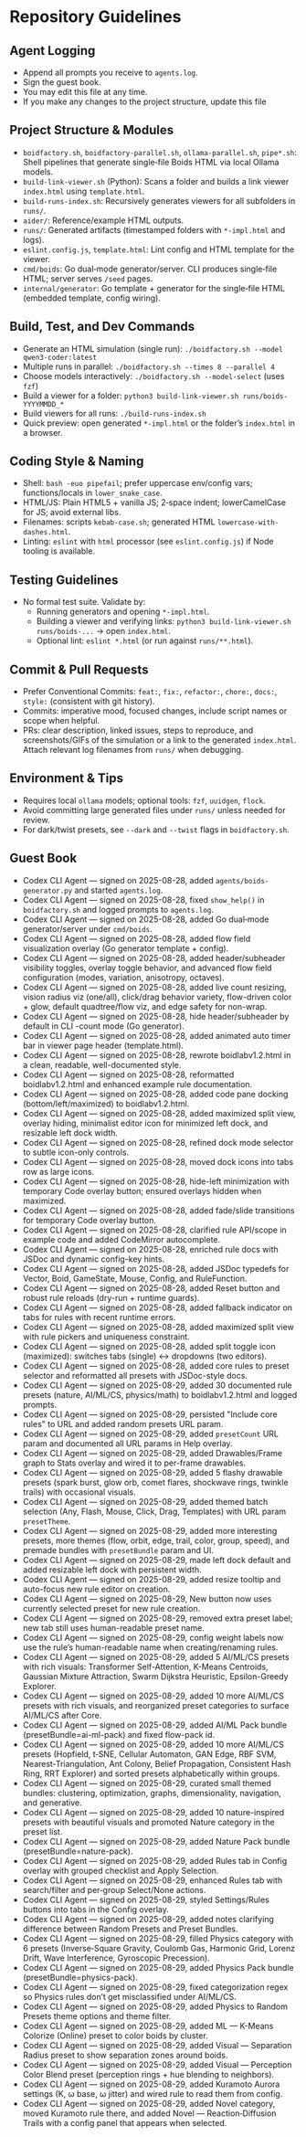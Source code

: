 # Repository Guidelines
## Agent Logging
- Append all prompts you receive to `agents.log`.
- Sign the guest book.
- You may edit this file at any time.
- If you make any changes to the project structure, update this file

## Project Structure & Modules
- `boidfactory.sh`, `boidfactory-parallel.sh`, `ollama-parallel.sh`, `pipe*.sh`: Shell pipelines that generate single‑file Boids HTML via local Ollama models.
- `build-link-viewer.sh` (Python): Scans a folder and builds a link viewer `index.html` using `template.html`.
- `build-runs-index.sh`: Recursively generates viewers for all subfolders in `runs/`.
- `aider/`: Reference/example HTML outputs.
- `runs/`: Generated artifacts (timestamped folders with `*-impl.html` and logs).
- `eslint.config.js`, `template.html`: Lint config and HTML template for the viewer.
 - `cmd/boids`: Go dual‑mode generator/server. CLI produces single‑file HTML; server serves `/seed` pages.
 - `internal/generator`: Go template + generator for the single‑file HTML (embedded template, config wiring).

## Build, Test, and Dev Commands
- Generate an HTML simulation (single run): `./boidfactory.sh --model qwen3-coder:latest`
- Multiple runs in parallel: `./boidfactory.sh --times 8 --parallel 4`
- Choose models interactively: `./boidfactory.sh --model-select` (uses `fzf`)
- Build a viewer for a folder: `python3 build-link-viewer.sh runs/boids-YYYYMMDD_*`
- Build viewers for all runs: `./build-runs-index.sh`
- Quick preview: open generated `*-impl.html` or the folder’s `index.html` in a browser.

## Coding Style & Naming
- Shell: `bash -euo pipefail`; prefer uppercase env/config vars; functions/locals in `lower_snake_case`.
- HTML/JS: Plain HTML5 + vanilla JS; 2‑space indent; lowerCamelCase for JS; avoid external libs.
- Filenames: scripts `kebab-case.sh`; generated HTML `lowercase-with-dashes.html`.
- Linting: `eslint` with `html` processor (see `eslint.config.js`) if Node tooling is available.

## Testing Guidelines
- No formal test suite. Validate by:
  - Running generators and opening `*-impl.html`.
  - Building a viewer and verifying links: `python3 build-link-viewer.sh runs/boids-...` → open `index.html`.
  - Optional lint: `eslint *.html` (or run against `runs/**.html`).

## Commit & Pull Requests
- Prefer Conventional Commits: `feat:`, `fix:`, `refactor:`, `chore:`, `docs:`, `style:` (consistent with git history).
- Commits: imperative mood, focused changes, include script names or scope when helpful.
- PRs: clear description, linked issues, steps to reproduce, and screenshots/GIFs of the simulation or a link to the generated `index.html`. Attach relevant log filenames from `runs/` when debugging.

## Environment & Tips
- Requires local `ollama` models; optional tools: `fzf`, `uuidgen`, `flock`.
- Avoid committing large generated files under `runs/` unless needed for review.
- For dark/twist presets, see `--dark` and `--twist` flags in `boidfactory.sh`.

## Guest Book
- Codex CLI Agent — signed on 2025-08-28, added `agents/boids-generator.py` and started `agents.log`.
- Codex CLI Agent — signed on 2025-08-28, fixed `show_help()` in `boidfactory.sh` and logged prompts to `agents.log`.
- Codex CLI Agent — signed on 2025-08-28, added Go dual‑mode generator/server under `cmd/boids`.
- Codex CLI Agent — signed on 2025-08-28, added flow field visualization overlay (Go generator template + config).
- Codex CLI Agent — signed on 2025-08-28, added header/subheader visibility toggles, overlay toggle behavior, and advanced flow field configuration (modes, variation, anisotropy, octaves).
 - Codex CLI Agent — signed on 2025-08-28, added live count resizing, vision radius viz (one/all), click/drag behavior variety, flow-driven color + glow, default quadtree/flow viz, and edge safety for non-wrap.
 - Codex CLI Agent — signed on 2025-08-28, hide header/subheader by default in CLI -count mode (Go generator).
 - Codex CLI Agent — signed on 2025-08-28, added animated auto timer bar in viewer page header (template.html).
 - Codex CLI Agent — signed on 2025-08-28, rewrote boidlabv1.2.html in a clean, readable, well-documented style.
 - Codex CLI Agent — signed on 2025-08-28, reformatted boidlabv1.2.html and enhanced example rule documentation.
 - Codex CLI Agent — signed on 2025-08-28, added code pane docking (bottom/left/maximized) to boidlabv1.2.html.
 - Codex CLI Agent — signed on 2025-08-28, added maximized split view, overlay hiding, minimalist editor icon for minimized left dock, and resizable left dock width.
 - Codex CLI Agent — signed on 2025-08-28, refined dock mode selector to subtle icon-only controls.
 - Codex CLI Agent — signed on 2025-08-28, moved dock icons into tabs row as large icons.
 - Codex CLI Agent — signed on 2025-08-28, hide-left minimization with temporary Code overlay button; ensured overlays hidden when maximized.
 - Codex CLI Agent — signed on 2025-08-28, added fade/slide transitions for temporary Code overlay button.
 - Codex CLI Agent — signed on 2025-08-28, clarified rule API/scope in example code and added CodeMirror autocomplete.
 - Codex CLI Agent — signed on 2025-08-28, enriched rule docs with JSDoc and dynamic config-key hints.
 - Codex CLI Agent — signed on 2025-08-28, added JSDoc typedefs for Vector, Boid, GameState, Mouse, Config, and RuleFunction.
 - Codex CLI Agent — signed on 2025-08-28, added Reset button and robust rule reloads (dry-run + runtime guards).
 - Codex CLI Agent — signed on 2025-08-28, added fallback indicator on tabs for rules with recent runtime errors.
 - Codex CLI Agent — signed on 2025-08-28, added maximized split view with rule pickers and uniqueness constraint.
 - Codex CLI Agent — signed on 2025-08-28, added split toggle icon (maximized): switches tabs (single) ↔ dropdowns (two editors).
 - Codex CLI Agent — signed on 2025-08-28, added core rules to preset selector and reformatted all presets with JSDoc-style docs.
 - Codex CLI Agent — signed on 2025-08-29, added 30 documented rule presets (nature, AI/ML/CS, physics/math) to boidlabv1.2.html and logged prompts.
 - Codex CLI Agent — signed on 2025-08-29, persisted "Include core rules" to URL and added random presets URL param.
 - Codex CLI Agent — signed on 2025-08-29, added `presetCount` URL param and documented all URL params in Help overlay.
 - Codex CLI Agent — signed on 2025-08-29, added Drawables/Frame graph to Stats overlay and wired it to per-frame drawables.
 - Codex CLI Agent — signed on 2025-08-29, added 5 flashy drawable presets (spark burst, glow orb, comet flares, shockwave rings, twinkle trails) with occasional visuals.
 - Codex CLI Agent — signed on 2025-08-29, added themed batch selection (Any, Flash, Mouse, Click, Drag, Templates) with URL param `presetTheme`.
 - Codex CLI Agent — signed on 2025-08-29, added more interesting presets, more themes (flow, orbit, edge, trail, color, group, speed), and premade bundles with `presetBundle` param and UI.
 - Codex CLI Agent — signed on 2025-08-29, made left dock default and added resizable left dock with persistent width.
 - Codex CLI Agent — signed on 2025-08-29, added resize tooltip and auto-focus new rule editor on creation.
 - Codex CLI Agent — signed on 2025-08-29, New button now uses currently selected preset for new rule creation.
 - Codex CLI Agent — signed on 2025-08-29, removed extra preset label; new tab still uses human-readable preset name.
 - Codex CLI Agent — signed on 2025-08-29, config weight labels now use the rule’s human-readable name when creating/renaming rules.
 - Codex CLI Agent — signed on 2025-08-29, added 5 AI/ML/CS presets with rich visuals: Transformer Self-Attention, K-Means Centroids, Gaussian Mixture Attraction, Swarm Dijkstra Heuristic, Epsilon-Greedy Explorer.
 - Codex CLI Agent — signed on 2025-08-29, added 10 more AI/ML/CS presets with rich visuals, and reorganized preset categories to surface AI/ML/CS after Core.
 - Codex CLI Agent — signed on 2025-08-29, added AI/ML Pack bundle (presetBundle=ai-ml-pack) and fixed flow-pack id.
 - Codex CLI Agent — signed on 2025-08-29, added 10 more AI/ML/CS presets (Hopfield, t‑SNE, Cellular Automaton, GAN Edge, RBF SVM, Nearest‑Triangulation, Ant Colony, Belief Propagation, Consistent Hash Ring, RRT Explorer) and sorted presets alphabetically within groups.
 - Codex CLI Agent — signed on 2025-08-29, curated small themed bundles: clustering, optimization, graphs, dimensionality, navigation, and generative.
 - Codex CLI Agent — signed on 2025-08-29, added 10 nature-inspired presets with beautiful visuals and promoted Nature category in the preset list.
 - Codex CLI Agent — signed on 2025-08-29, added Nature Pack bundle (presetBundle=nature-pack).
 - Codex CLI Agent — signed on 2025-08-29, added Rules tab in Config overlay with grouped checklist and Apply Selection.
 - Codex CLI Agent — signed on 2025-08-29, enhanced Rules tab with search/filter and per‑group Select/None actions.
 - Codex CLI Agent — signed on 2025-08-29, styled Settings/Rules buttons into tabs in the Config overlay.
 - Codex CLI Agent — signed on 2025-08-29, added notes clarifying difference between Random Presets and Preset Bundles.
 - Codex CLI Agent — signed on 2025-08-29, filled Physics category with 6 presets (Inverse‑Square Gravity, Coulomb Gas, Harmonic Grid, Lorenz Drift, Wave Interference, Gyroscopic Precession).
 - Codex CLI Agent — signed on 2025-08-29, added Physics Pack bundle (presetBundle=physics-pack).
 - Codex CLI Agent — signed on 2025-08-29, fixed categorization regex so Physics rules don’t get misclassified under AI/ML/CS.
 - Codex CLI Agent — signed on 2025-08-29, added Physics to Random Presets theme options and theme filter.
 - Codex CLI Agent — signed on 2025-08-29, added ML — K-Means Colorize (Online) preset to color boids by cluster.
 - Codex CLI Agent — signed on 2025-08-29, added Visual — Separation Radius preset to show separation zones around boids.
 - Codex CLI Agent — signed on 2025-08-29, added Visual — Perception Color Blend preset (perception rings + hue blending to neighbors).
 - Codex CLI Agent — signed on 2025-08-29, added Kuramoto Aurora settings (K, ω base, ω jitter) and wired rule to read them from config.
 - Codex CLI Agent — signed on 2025-08-29, added Novel category, moved Kuramoto rule there, and added Novel — Reaction‑Diffusion Trails with a config panel that appears when selected.
